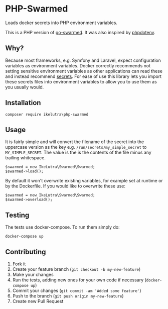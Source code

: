 # PHP-Swarmed

Loads docker secrets into PHP environment variables.

This is a PHP version of [go-swarmed](https://github.com/blaskovicz/go-swarmed). It was also inspired by [phpdotenv](https://github.com/vlucas/phpdotenv).

## Why?

Because most frameworks, e.g. Symfony and Laravel, expect configuration variables as environment variables. Docker correctly recommends not setting sensitive environment variables as other applications can read these and instead recommend [secrets](https://docs.docker.com/engine/swarm/secrets/). For ease of use this library lets you import these secrets files into environment variables to allow you to use them as you usually would.

## Installation

```
composer require ikelutra\php-swarmed
```

## Usage

It is fairly simple and will convert the filename of the secret into the uppercase version as the key e.g. `/run/secrets/my_simple_secret` to `MY_SIMPLE_SECRET`. The value is the is the contents of the file minus any trailing whitespace.

```
$swarmed = new IkeLutra\Swarmed\Swarmed;
$swarmed->load();
```

By default it won't overwrite existing variables, for example set at runtime or by the Dockerfile. If you would like to overwrite these use:

```
$swarmed = new IkeLutra\Swarmed\Swarmed;
$swarmed->overload();
```

## Testing

The tests use docker-compose. To run them simply do:

```
docker-compose up
```

## Contributing

1. Fork it
2. Create your feature branch (`git checkout -b my-new-feature`)
3. Make your changes
4. Run the tests, adding new ones for your own code if necessary (`docker-compose up`)
5. Commit your changes (`git commit -am 'Added some feature'`)
6. Push to the branch (`git push origin my-new-feature`)
7. Create new Pull Request
